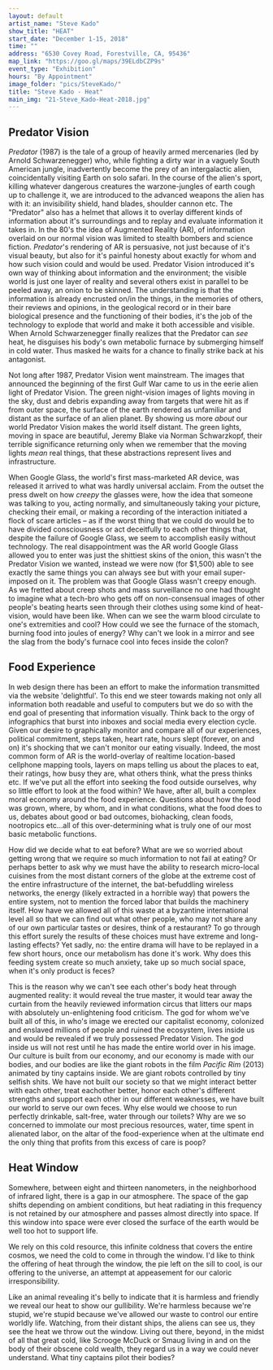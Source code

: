 ```yaml
---
layout: default
artist_name: "Steve Kado"
show_title: "HEAT"
start_date: "December 1-15, 2018"
time: ""
address: "6530 Covey Road, Forestville, CA, 95436"
map_link: "https://goo.gl/maps/39ELdbCZP9s"
event_type: "Exhibition"
hours: "By Appointment"
image_folder: "pics/SteveKado/"
title: "Steve Kado - Heat"
main_img: "21-Steve_Kado-Heat-2018.jpg"
---
```

<a id="org4124a13"></a>

## Predator Vision

*Predator* (1987) is the tale of a group of heavily armed mercenaries (led by Arnold Schwarzenegger) who, while fighting a dirty war in a vaguely South American jungle, inadvertently become the prey of an intergalactic alien, coincidentally visiting Earth on solo safari. In the course of the alien's sport, killing whatever dangerous creatures the warzone-jungles of earth cough up to challenge it, we are introduced to the advanced weapons the alien has with it: an invisibility shield, hand blades, shoulder cannon etc. The "Predator" also has a helmet that allows it to overlay different kinds of information about it's surroundings and to replay and evaluate information it takes in. In the 80's the idea of Augmented Reality (AR), of information overlaid on our normal vision was limited to stealth bombers and science fiction. *Predator*'s rendering of AR is persuasive, not just because of it's visual beauty, but also for it's painful honesty about exactly for whom and how such vision could and would be used. Predator Vision introduced it's own way of thinking about information and the environment; the visible world is just one layer of reality and several others exist in parallel to be peeled away, an onion to be skinned. The understanding is that the information is already encrusted on/in the things, in the memories of others, their reviews and opinions, in the geological record or in their bare biological presence and the functioning of their bodies, it's the job of the technology to explode that world and make it both accessible and visible. When Arnold Schwarzenegger finally realizes that the Predator can *see* heat, he disguises his body's own metabolic furnace by submerging himself in cold water. Thus masked he waits for a chance to finally strike back at his antagonist. 

Not long after 1987, Predator Vision went mainstream. The images that announced the beginning of the first Gulf War came to us in the eerie alien light of Predator Vision. The green night-vision images of lights moving in the sky, dust and debris expanding away from targets that were hit as if from outer space, the surface of the earth rendered as unfamiliar and distant as the surface of an alien planet. By showing us more *about* our world Predator Vision makes the world itself distant. The green lights, moving in space are beautiful, Jeremy Blake via Norman Schwarzkopf, their terrible significance returning only when we remember that the moving lights *mean* real things, that these abstractions represent lives and infrastructure. 

When Google Glass, the world's first mass-marketed AR device, was released it arrived to what was hardly universal acclaim. From the outset the press dwelt on how *creepy* the glasses were, how the idea that someone was talking to you, acting normally, and simultaneously taking your picture, checking their email, or making a recording of the interaction initiated a flock of scare articles &#x2013; as if the worst thing that we could do would be to have divided consciousness or act deceitfully to each other things that, despite the failure of Google Glass, we seem to accomplish easily without technology. The real disappointment was the AR world Google Glass allowed you to enter was just the shittiest skins of the onion, this wasn't the Predator Vision we wanted, instead we were now (for $1,500) able to see exactly the same things you can always see but with your email super-imposed on it. The problem was that Google Glass wasn't creepy enough. As we fretted about creep shots and mass surveillance no one had thought to imagine what a tech-bro who gets off on non-consensual images of other people's beating hearts seen through their clothes using some kind of heat-vision, would have been like. When can we see the warm blood circulate to one's extremities and cool? How could we see the furnace of the stomach, burning food into joules of energy? Why can't we look in a mirror and see the slag from the body's furnace cool into feces inside the colon? 


<a id="org3b2a3e9"></a>

## Food Experience

In web design there has been an effort to make the information transmitted via the website 'delightful'. To this end we steer towards making not only all information both readable and useful to computers but we do so with the end goal of presenting that information visually. Think back to the orgy of infographics that burst into inboxes and social media every election cycle. Given our desire to graphically monitor and compare all of our experiences, political commitment, steps taken, heart rate, hours slept (forever, on and on) it's shocking that we can't monitor our eating visually. Indeed, the most common form of AR is the world-overlay of realtime location-based cellphone mapping tools, layers on maps telling us about the places to eat, their ratings, how busy they are, what others think, what the press thinks etc. If we've put all the effort into seeking the food outside ourselves, why so little effort to look at the food within? We have, after all, built a complex moral economy around the food experience. Questions about how the food was grown, where, by whom, and in what conditions, what the food does to us, debates about good or bad outcomes, biohacking, clean foods, nootropics etc&#x2026;all of this over-determining what is truly one of our most basic metabolic functions. 

How did we decide what to eat before? What are we so worried about getting wrong that we require so much information to not fail at eating? Or perhaps better to ask why we must have the ability to research micro-local cuisines from the most distant corners of the globe at the extreme cost of the entire infrastructure of the internet, the bat-befuddling wireless networks, the energy (likely extracted in a horrible way) that powers the entire system, not to mention the forced labor that builds the machinery itself. How have we allowed all of this waste at a byzantine international level all so that we can find out what other people, who may not share any of our own particular tastes or desires, think of a restaurant? To go through this effort surely the results of these choices must have extreme and long-lasting effects? Yet sadly, no: the entire drama will have to be replayed in a few short hours, once our metabolism has done it's work. Why does this feeding system create so much anxiety, take up so much social space, when it's only product is feces?

This is the reason why we can't see each other's body heat through augmented reality: it would reveal the true master, it would tear away the curtain from the heavily reviewed information circus that litters our maps with absolutely un-enlightening food criticism. The god for whom we've built all of this, in who's image we erected our capitalist economy, colonized and enslaved millions of people and ruined the ecosystem, lives inside us and would be revealed if we truly possessed Predator Vision. The god inside us will not rest until he has made the entire world over in his image. Our culture is built from our economy, and our economy is made with our bodies, and our bodies are like the giant robots in the film *Pacific Rim* (2013) animated by tiny captains inside. We are giant robots controlled by tiny selfish shits. We have not built our society so that we might interact better with each other, treat eachother better, honor each other's different strengths and support each other in our different weaknesses, we have built our world to serve our own feces. Why else would we choose to run perfectly drinkable, salt-free, water through our toilets? Why are we so concerned to immolate our most precious resources, water, time spent in alienated labor, on the altar of the food-experience when at the ultimate end the only thing that profits from this excess of care is poop? 


<a id="orgf4979be"></a>

## Heat Window

Somewhere, between eight and thirteen nanometers, in the neighborhood of infrared light, there is a gap in our atmosphere. The space of the gap shifts depending on ambient conditions, but heat radiating in this frequency is not retained by our atmosphere and passes almost directly into space. If this window into space were ever closed the surface of the earth would be well too hot to support life. 

We rely on this cold resource, this infinite coldness that covers the entire cosmos, we need the cold to come in through the window. I'd like to think the offering of heat through the window, the pie left on the sill to cool, is our offering to the universe, an attempt at appeasement for our caloric irresponsibility. 

Like an animal revealing it's belly to indicate that it is harmless and friendly we reveal our heat to show our gullibility. We're harmless because we're stupid, we're stupid because we've allowed our waste to control our entire worldly life. Watching, from their distant ships, the aliens can see us, they see the heat we throw out the window. Living out there, beyond, in the midst of all that great cold, like Scrooge McDuck or Smaug living in and on the body of their obscene cold wealth, they regard us in a way we could never understand. What tiny captains pilot their bodies? 
